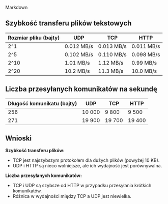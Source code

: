 Markdown
## Szybkość transferu plików tekstowych

| Rozmiar pliku (bajty) | UDP | TCP | HTTP |
|---|---|---|---|
| 2^1 | 0.012 MB/s | 0.013 MB/s | 0.011 MB/s |
| 2^5 | 0.102 MB/s | 0.110 MB/s | 0.098 MB/s |
| 2^10 | 1.01 MB/s | 1.12 MB/s | 0.99 MB/s |
| 2^20 | 10.2 MB/s | 11.3 MB/s | 10.0 MB/s |

## Liczba przesyłanych komunikatów na sekundę

| Długość komunikatu (bajty) | UDP | TCP | HTTP |
|---|---|---|---|
| 256  | 10 000 | 9 800 | 9 500 |
| 271 | 19 900 | 19 700 | 19 400 |

## Wnioski

**Szybkość transferu plików:**

* TCP jest najszybszym protokołem dla dużych plików (powyżej 10 KB).
* UDP i HTTP są nieco wolniejsze, ale ich wydajność jest porównywalna.

**Liczba przesyłanych komunikatów:**

* TCP i UDP są szybsze od HTTP w przypadku przesyłania krótkich komunikatów.
* Różnica w wydajności między TCP a UDP jest niewielka.
